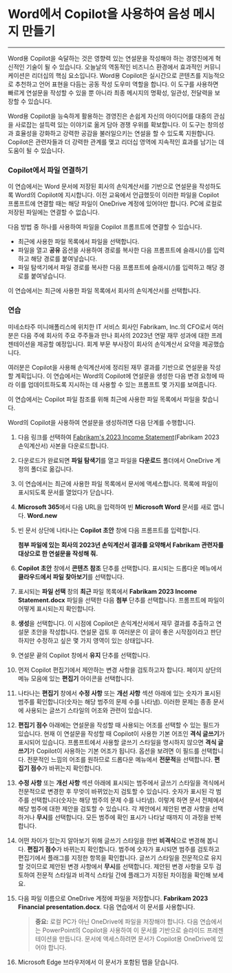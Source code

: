 
# Word에서 Copilot을 사용하여 음성 메시지 만들기
---
Word용 Copilot을 숙달하는 것은 영향력 있는 연설문을 작성해야 하는 경영진에게 혁신적인 기술이 될 수 있습니다. 오늘날의 역동적인 비즈니스 환경에서 효과적인 커뮤니케이션은 리더십의 핵심 요소입니다. Word용 Copilot은 실시간으로 콘텐츠를 지능적으로 추천하고 언어 표현을 다듬는 공동 작성 도우미 역할을 합니다. 이 도구를 사용하면 빠르게 연설문을 작성할 수 있을 뿐 아니라 최종 메시지의 명확성, 일관성, 전달력을 보장할 수 있습니다.

Word용 Copilot을 능숙하게 활용하는 경영진은 손쉽게 자신의 아이디어를 대중의 관심을 사로잡는 설득력 있는 이야기로 옮겨 담아 경쟁 우위를 확보합니다. 이 도구는 창의성과 효율성을 강화하고 강력한 공감을 불러일으키는 연설을 할 수 있도록 지원합니다. Copilot은 관련자들과 더 강력한 관계를 맺고 리더십 영역에 지속적인 효과를 남기는 데 도움이 될 수 있습니다.

### Copilot에서 파일 연결하기

이 연습에서는 Word 문서에 저장된 회사의 손익계산서를 기반으로 연설문을 작성하도록 Word의 Copilot에 지시합니다. 이전 교육에서 언급했듯이 이러한 파일을 Copilot 프롬프트에 연결할 때는 해당 파일이 OneDrive 계정에 있어야만 합니다. PC에 로컬로 저장된 파일에는 연결할 수 없습니다.

다음 방법 중 하나를 사용하여 파일을 Copilot 프롬프트에 연결할 수 있습니다.

 -  최근에 사용한 파일 목록에서 파일을 선택합니다.
 -  파일을 열고 **공유** 옵션을 사용하여 경로를 복사한 다음 프롬프트에 슬래시(/)를 입력하고 해당 경로를 붙여넣습니다.
 -  파일 탐색기에서 파일 경로를 복사한 다음 프롬프트에 슬래시(/)를 입력하고 해당 경로를 붙여넣습니다.

이 연습에서는 최근에 사용한 파일 목록에서 회사의 손익계산서를 선택합니다.

### 연습

미네소타주 미니애폴리스에 위치한 IT 서비스 회사인 Fabrikam, Inc.의 CFO로서 여러분은 다음 주에 회사의 주요 주주들과 만나 회사의 2023년 연말 재무 성과에 대한 프레젠테이션을 제공할 예정입니다. 회계 부문 부사장이 회사의 손익계산서 요약을 제공했습니다.

여러분은 Copilot을 사용해 손익계산서에 정리된 재무 결과를 기반으로 연설문을 작성할 계획입니다. 이 연습에서는 Word의 Copilot에 연설문을 생성한 다음 변경 요청에 따라 이를 업데이트하도록 지시하는 데 사용할 수 있는 프롬프트 몇 가지를 보여줍니다.

이 연습에서는 Copilot 파일 참조를 위해 최근에 사용한 파일 목록에서 파일을 찾습니다.

Word의 Copilot을 사용하여 연설문을 생성하려면 다음 단계를 수행합니다.

1.  다음 링크를 선택하여 [Fabrikam's 2023 Income Statement](https://go.microsoft.com/fwlink/?linkid=2268823)(Fabrikam 2023 손익계산서) 사본을 다운로드합니다.
2.  다운로드가 완료되면 **파일 탐색기**를 열고 파일을 **다운로드** 폴더에서 OneDrive 계정의 폴더로 옮깁니다.
3.  이 연습에서는 최근에 사용한 파일 목록에서 문서에 액세스합니다. 목록에 파일이 표시되도록 문서를 열었다가 닫습니다.
4.  **Microsoft 365**에서 다음 URL을 입력하여 빈 **Microsoft Word** 문서를 새로 엽니다. **Word.new** 
5.  빈 문서 상단에 나타나는 **Copilot 초안** 창에 다음 프롬프트를 입력합니다.
    
    **첨부 파일에 있는 회사의 2023년 손익계산서 결과를 요약해서 Fabrikam 관련자를 대상으로 한 연설문을 작성해 줘.**
6.  **Copilot 초안** 창에서 **콘텐츠 참조** 단추를 선택합니다. 표시되는 드롭다운 메뉴에서 **클라우드에서 파일 찾아보기**를 선택합니다.
7.  표시되는 **파일 선택** 창의 **최근** 파일 목록에서 **Fabrikam 2023 Income Statement.docx** 파일을 선택한 다음 **첨부** 단추를 선택합니다. 프롬프트에 파일이 어떻게 표시되는지 확인합니다.
8.  **생성**을 선택합니다. 이 시점에 Copilot은 손익계산서에서 재무 결과를 추출하고 연설문 초안을 작성합니다. 연설문 검토 후 여러분은 이 글이 좋은 시작점이라고 판단하지만 수정하고 싶은 몇 가지 영역이 있는 상태입니다.
9.  연설문 끝의 Copilot 창에서 **유지** 단추를 선택합니다.
10. 먼저 Copilot 편집기에서 제안하는 변경 사항을 검토하고자 합니다. 페이지 상단의 메뉴 모음에 있는 **편집기** 아이콘을 선택합니다.
11. 나타나는 **편집기** 창에서 **수정 사항** 또는 **개선 사항** 섹션 아래에 있는 숫자가 표시된 범주를 확인합니다(숫자는 해당 범주의 문제 수를 나타냄). 이러한 문제는 종종 문서에 사용되는 글쓰기 스타일의 어조와 관련이 있습니다.
12. **편집기 점수** 아래에는 연설문을 작성할 때 사용되는 어조를 선택할 수 있는 필드가 있습니다. 현재 이 연설문을 작성할 때 Copilot이 사용한 기본 어조인 **격식 글쓰기**가 표시되어 있습니다. 프롬프트에서 사용할 글쓰기 스타일을 명시하지 않으면 **격식 글쓰기**가 Copilot이 사용하는 기본 어조가 됩니다. 옵션을 보려면 이 필드를 선택합니다. 전문적인 느낌의 어조를 원하므로 드롭다운 메뉴에서 **전문적**을 선택합니다. **편집기 점수**가 바뀌는지 확인합니다.
13. **수정 사항** 또는 **개선 사항** 섹션 아래에 표시되는 범주에서 글쓰기 스타일을 격식에서 전문적으로 변경한 후 무엇이 바뀌었는지 검토할 수 있습니다. 숫자가 표시된 각 범주를 선택합니다(숫자는 해당 범주의 문제 수를 나타냄). 이렇게 하면 문서 전체에서 해당 범주에 대한 제안을 검토할 수 있습니다. 각 제안에서 제안된 변경 사항을 선택하거나 **무시**를 선택합니다. 모든 범주에 확인 표시가 나타날 때까지 이 과정을 반복합니다.
14. 어떤 차이가 있는지 알아보기 위해 글쓰기 스타일을 한번 **비격식**으로 변경해 봅니다. **편집기 점수**가 바뀌는지 확인합니다. 범주에 숫자가 표시되면 범주를 검토하고 편집기에서 플래그를 지정한 항목을 확인합니다. 글쓰기 스타일을 전문적으로 유지할 것이므로 제안된 변경 사항에서 **무시**를 선택합니다. 제안된 변경 사항을 모두 검토하여 전문적 스타일과 비격식 스타일 간에 플래그가 지정된 차이점을 확인해 보세요.
15. 다음 파일 이름으로 OneDrive 계정에 파일을 저장합니다. **Fabrikam 2023 Financial presentation.docx**. 다음 연습에서 이 문서를 사용합니다.
    
    > **중요:** 로컬 PC가 아닌 OneDrive에 파일을 저장해야 합니다. 다음 연습에서는 PowerPoint의 Copilot을 사용하여 이 문서를 기반으로 슬라이드 프레젠테이션을 만듭니다. 문서에 액세스하려면 문서가 Copilot용 OneDrive에 있어야 합니다.
16. Microsoft Edge 브라우저에서 이 문서가 포함된 탭을 닫습니다.
